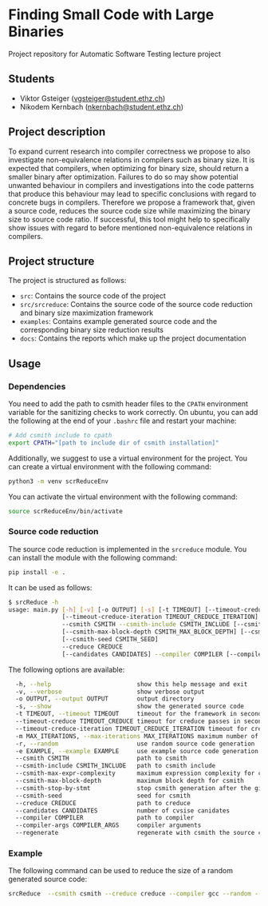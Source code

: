 # Finding Small Code with Large Binaries

Project repository for Automatic Software Testing lecture project

## Students

- Viktor Gsteiger (<vgsteiger@student.ethz.ch>)
- Nikodem Kernbach (<nkernbach@student.ethz.ch>)

## Project description

To expand current research into compiler correctness we propose to also investigate non-equivalence relations in compilers such as binary size.
It is expected that compilers, when optimizing for binary size, should return a smaller binary after optimization.
Failures to do so may show potential unwanted behaviour in compilers and investigations into the code patterns that produce this behaviour may lead to specific conclusions with regard to concrete bugs in compilers.
Therefore we propose a framework that, given a source code, reduces the source code size while maximizing the binary size to source code ratio.
If successful, this tool might help to specifically show issues with regard to before mentioned non-equivalence relations in compilers.

## Project structure

The project is structured as follows:

- `src`: Contains the source code of the project
- `src/srcreduce`: Contains the source code of the source code reduction and binary size maximization framework
- `examples`: Contains example generated source code and the corresponding binary size reduction results
- `docs`: Contains the reports which make up the project documentation

## Usage

### Dependencies

You need to add the path to csmith header files to the `CPATH` environment variable for the sanitizing checks to work correctly. On ubuntu, you can add the following at the end of your `.bashrc` file and restart your machine:

```bash
# Add csmith include to cpath
export CPATH="[path to include dir of csmith installation]"
```

Additionally, we suggest to use a virtual environment for the project. You can create a virtual environment with the following command:

```bash
python3 -m venv scrReduceEnv
```

You can activate the virtual environment with the following command:

```bash
source scrReduceEnv/bin/activate
```

### Source code reduction

The source code reduction is implemented in the `srcreduce` module. You can install the module with the following command:

```bash
pip install -e .
```

It can be used as follows:

```bash
$ srcReduce -h
usage: main.py [-h] [-v] [-o OUTPUT] [-s] [-t TIMEOUT] [--timeout-creduce TIMEOUT_CREDUCE]
               [--timeout-creduce-iteration TIMEOUT_CREDUCE_ITERATION] [-m MAX_ITERATIONS] [-r] [-e EXAMPLE]
               --csmith CSMITH --csmith-include CSMITH_INCLUDE [--csmith-max-expr-complexity CSMITH_MAX_EXPR_COMPLEXITY]
               [--csmith-max-block-depth CSMITH_MAX_BLOCK_DEPTH] [--csmith-stop-by-stmt CSMITH_STOP_BY_STMT]
               [--csmith-seed CSMITH_SEED]
               --creduce CREDUCE
               [--candidates CANDIDATES] --compiler COMPILER [--compiler-args COMPILER_ARGS] [--regenerate]
```

The following options are available:

```bash
  -h, --help                        show this help message and exit
  -v, --verbose                     show verbose output
  -o OUTPUT, --output OUTPUT        output directory
  -s, --show                        show the generated source code
  -t TIMEOUT, --timeout TIMEOUT     timeout for the framework in seconds
  --timeout-creduce TIMEOUT_CREDUCE timeout for creduce passes in seconds
  --timeout-creduce-iteration TIMEOUT_CREDUCE_ITERATION timeout for creduce per iteration in seconds
  -m MAX_ITERATIONS, --max-iterations MAX_ITERATIONS maximum number of iterations
  -r, --random                      use random source code generation
  -e EXAMPLE, --example EXAMPLE     use example source code generation based on the given example file
  --csmith CSMITH                   path to csmith
  --csmith-include CSMITH_INCLUDE   path to csmith include
  --csmith-max-expr-complexity      maximum expression complexity for csmith
  --csmith-max-block-depth          maximum block depth for csmith
  --csmith-stop-by-stmt             stop csmith generation after the given number of statements
  --csmith-seed                     seed for csmith
  --creduce CREDUCE                 path to creduce
  --candidates CANDIDATES           number of cvsise canidates
  --compiler COMPILER               path to compiler
  --compiler-args COMPILER_ARGS     compiler arguments
  --regenerate                      regenerate with csmith the source code if no new candidate was found
```

### Example

The following command can be used to reduce the size of a random generated source code:

```bash
srcReduce  --csmith csmith --creduce creduce --compiler gcc --random --output [OUTPUT_DIR] --csmith-include [CSMITH_UNCLUDE] --timeout-creduce 10 --timeout-creduce-iteration 150 --timeout 900
```
